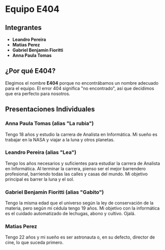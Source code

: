 # Equipo E404

## Integrantes

- **Leandro Pereira**
- **Matias Perez**
- **Gabriel Benjamín Fioritti**
- **Anna Paula Tomas**

## ¿Por qué E404?

Elegimos el nombre **E404** porque no encontrábamos un nombre adecuado para el equipo. El error 404 significa "no encontrado", así que decidimos que era perfecto para nosotros.

## Presentaciones Individuales

### Anna Paula Tomas (alias "La rubia")
Tengo 18 años y estudio la carrera de Analista en Informática. Mi sueño es trabajar en la NASA y viajar a la luna y otros planetas.

### Leandro Pereira (alias "Lea")
Tengo los años necesarios y suficientes para estudiar la carrera de Analista en Informática. Al terminar la carrera, pienso ser el mejor barrendero profesional, barriendo todas las calles y casas del mundo. Mi objetivo principal es barrer la luna y el sol.

### Gabriel Benjamín Fioritti (alias "Gabito")
Tengo la misma edad que el universo según la ley de conservación de la materia, pero según mi cédula tengo 19 años. Mi objetivo con la informática es el cuidado automatizado de lechugas, abono y cultivo. Ojalá.

### Matias Perez
Tengo 22 años y mi sueño es ser astronauta o, en su defecto, director de cine, lo que suceda primero.
